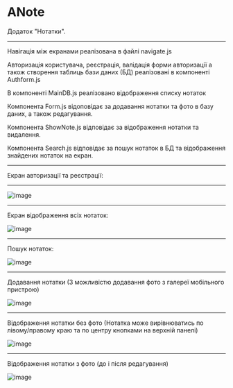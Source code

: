 # ANote
Додаток "Нотатки".
___________________

Навігація між екранами реалізована в файлі navigate.js

Авторизація користувача, реєстрація, валідація форми авторизації а також створення таблиць бази даних (БД) реалізовані в компоненті Authform.js

В компоненті MainDB.js реалізовано відображення списку нотаток

Компонента Form.js відоповідає за додавання нотатки та фото в базу даних, а також редагування.

Компонента ShowNote.js відповідає за відображення нотатки та видалення.

Компонента Search.js відповідає за пошук нотаток в БД та відображення знайдених нотаток на екран.



___________________

Екран авторизації та реєстрації:
____________________

![image](screensh/authform.jpg)

_____________________

Екран відображення всіх нотаток: 

![image](screensh/main.jpg)
_____________________

Пошук нотаток:

![image](screensh/search.jpg)
  
______________________

Додавання нотатки (З можливістю додавання фото з галереї мобільного пристрою)

![image](screensh/adding.jpg)

_______________________

Відображення нотатки без фото (Нотатка може вирівнюватись по лівому/правому краю та по центру кнопками на верхній панелі)

![image](screensh/textnote.jpg)

______________________

Відображення нотатки з фото (до і після редагування)

![image](screensh/notewithphoto.jpg)





